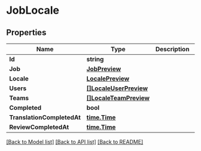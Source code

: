 # JobLocale

## Properties

Name | Type | Description | Notes
------------ | ------------- | ------------- | -------------
**Id** | **string** |  | [optional] 
**Job** | [**JobPreview**](JobPreview.md) |  | [optional] 
**Locale** | [**LocalePreview**](LocalePreview.md) |  | [optional] 
**Users** | [**[]LocaleUserPreview**](LocaleUserPreview.md) |  | [optional] 
**Teams** | [**[]LocaleTeamPreview**](LocaleTeamPreview.md) |  | [optional] 
**Completed** | **bool** |  | [optional] 
**TranslationCompletedAt** | [**time.Time**](time.Time.md) |  | [optional] 
**ReviewCompletedAt** | [**time.Time**](time.Time.md) |  | [optional] 

[[Back to Model list]](../README.md#documentation-for-models) [[Back to API list]](../README.md#documentation-for-api-endpoints) [[Back to README]](../README.md)


